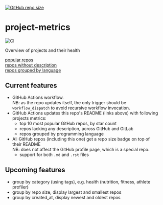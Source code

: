 [![GitHub repo size](https://img.shields.io/github/repo-size/TheNewThinkTank/project-metrics?style=flat&logo=github&logoColor=whitesmoke&label=Repo%20Size)](https://github.com/TheNewThinkTank/project-metrics/archive/refs/heads/main.zip)
# project-metrics

![CI](https://github.com/TheNewThinkTank/project-metrics/actions/workflows/wf.yml/badge.svg)

<!-- [![codecov](https://codecov.io/gh/TheNewThinkTank/project-metrics/branch/main/graph/badge.svg?token=CKAX4A3JQF)](https://codecov.io/gh/TheNewThinkTank/project-metrics) -->


Overview of projects and their health

[popular repos](query-results/popular_repos.md)<br>
[repos without description](query-results/repos_wo_desc.md)<br>
[repos grouped by language](query-results/group_by_lang.md)

## Current features
- GitHub Actions workflow.<br>NB: as the repo updates itself, the only trigger should be `workflow_dispatch` to avoid recursive workflow invocation.
- GitHub Actions updates this repo's README (links above) with following projects metrics:
  - top 10 most popular GitHub repos, by star count
  - repos lacking any description, across GitHub and GitLab
  - repos grouped by programming language
- All GitHub repos (including this one) get a repo size badge on top of their README<br>
  NB: does not affect the GitHub profile page, which is a special repo.
  - support for both `.md` and `.rst` files

## Upcoming features
- group by category (using tags), e.g. health (nutrition, fitness, athlete profiler)
- group by repo size, display largest and smallest repos
- group by created_at, display newest and oldest repos
